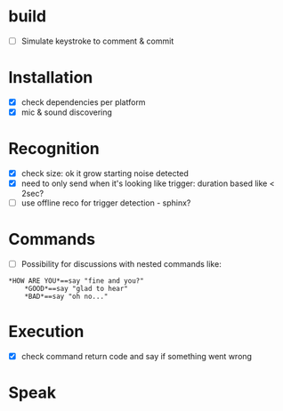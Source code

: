 # build

- [ ] Simulate keystroke to comment & commit

# Installation

- [X] check dependencies per platform
- [X] mic & sound discovering

# Recognition

- [X] check size: ok it grow starting noise detected
- [X] need to only send when it's looking like trigger: duration based like < 2sec?
- [ ] use offline reco for trigger detection - sphinx?

# Commands 

- [ ] Possibility for discussions with nested commands like:
```
*HOW ARE YOU*==say "fine and you?"
	*GOOD*==say "glad to hear"
	*BAD*==say "oh no..."
```

# Execution

- [X] check command return code and say if something went wrong

# Speak
